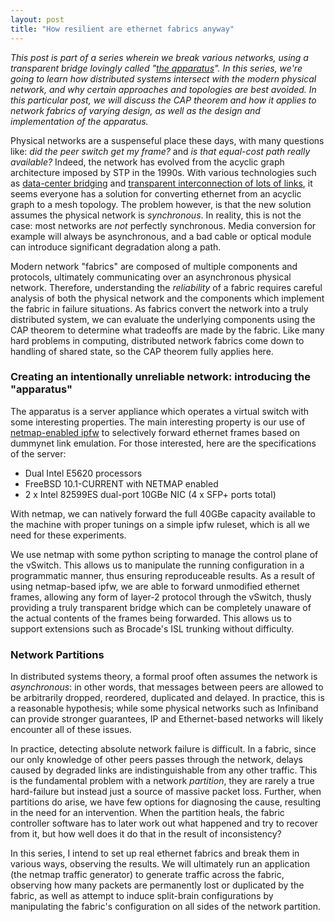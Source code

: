 ```yaml
---
layout: post
title: "How resilient are ethernet fabrics anyway"
---
```


*This post is part of a series wherein we break various networks, using a transparent bridge lovingly called "[the apparatus][kafka]". In this series, we're going to learn how distributed systems intersect with the modern physical network, and why certain approaches and topologies are best avoided. In this particular post, we will discuss the CAP theorem and how it applies to network fabrics of varying design, as well as the design and implementation of the apparatus.*

[kafka]: http://www.kafka-online.info/in-the-penal-colony.html

Physical networks are a suspenseful place these days, with many questions like: *did the peer switch get my frame?* and *is that equal-cost path really available?*  Indeed, the network has evolved from the acyclic graph architecture imposed by STP in the 1990s.  With various technologies such as [data-center bridging][DCB] and [transparent interconnection of lots of links][TRILL], it seems everyone has a solution for converting ethernet from an acyclic graph to a mesh topology.  The problem however, is that the new solution assumes the physical network is *synchronous*.  In reality, this is not the case: most networks are *not* perfectly synchronous.  Media conversion for example will always be asynchronous, and a bad cable or optical module can introduce significant degradation along a path.

[DCB]: http://en.wikipedia.org/wiki/Data_center_bridging
[TRILL]: http://en.wikipedia.org/wiki/TRILL_(computing)

Modern network "fabrics" are composed of multiple components and protocols, ultimately communicating over an asynchronous physical network.  Therefore, understanding the *reliability* of a fabric requires careful analysis of both the physical network and the components which implement the fabric in failure situations.  As fabrics convert the network into a truly distributed system, we can evaluate the underlying components using the CAP theorem to determine what tradeoffs are made by the fabric.  Like many hard problems in computing, distributed network fabrics come down to handling of shared state, so the CAP theorem fully applies here.

### Creating an intentionally unreliable network: introducing the "apparatus"

The apparatus is a server appliance which operates a virtual switch with some interesting properties.  The main interesting property is our use of [netmap-enabled ipfw][netmap] to selectively forward ethernet frames based on dummynet link emulation.  For those interested, here are the specifications of the server:

* Dual Intel E5620 processors
* FreeBSD 10.1-CURRENT with NETMAP enabled
* 2 x Intel 82599ES dual-port 10GBe NIC (4 x SFP+ ports total)

With netmap, we can natively forward the full 40GBe capacity available to the machine with proper tunings on a simple ipfw ruleset, which is all we need for these experiments.

[netmap]: https://code.google.com/p/netmap-ipfw/

We use netmap with some python scripting to manage the control plane of the vSwitch.  This allows us to manipulate the running configuration in a programmatic manner, thus ensuring reproduceable results.  As a result of using netmap-based ipfw, we are able to forward unmodified ethernet frames, allowing any form of layer-2 protocol through the vSwitch, thusly providing a truly transparent bridge which can be completely unaware of the actual contents of the frames being forwarded.  This allows us to support extensions such as Brocade's ISL trunking without difficulty.

### Network Partitions

In distributed systems theory, a formal proof often assumes the network is *asynchronous*: in other words, that messages between peers are allowed to be arbitrarily dropped, reordered, duplicated and delayed.  In practice, this is a reasonable hypothesis; while some physical networks such as Infiniband can provide stronger guarantees, IP and Ethernet-based networks will likely encounter all of these issues.

In practice, detecting absolute network failure is difficult.  In a fabric, since our only knowledge of other peers passes through the network, delays caused by degraded links are indistinguishable from any other traffic.  This is the fundamental problem with a network *partition*, they are rarely a true hard-failure but instead just a source of massive packet loss.  Further, when partitions do arise, we have few options for diagnosing the cause, resulting in the need for an intervention.  When the partition heals, the fabric controller software has to later work out what happened and try to recover from it, but how well does it do that in the result of inconsistency?

In this series, I intend to set up real ethernet fabrics and break them in various ways, observing the results.  We will ultimately run an application (the netmap traffic generator) to generate traffic across the fabric, observing how many packets are permanently lost or duplicated by the fabric, as well as attempt to induce split-brain configurations by manipulating the fabric's configuration on all sides of the network partition.